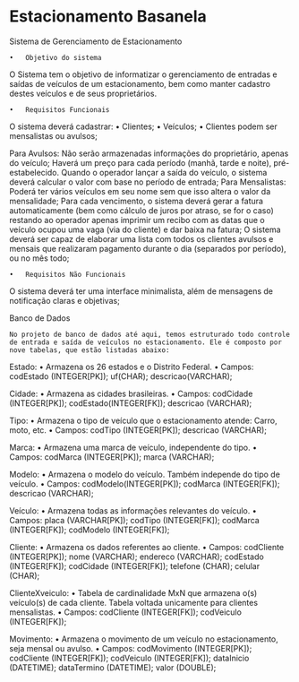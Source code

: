 Estacionamento Basanela
==============

Sistema de Gerenciamento de Estacionamento

	•	Objetivo do sistema
O Sistema tem o objetivo de informatizar o gerenciamento de entradas e saídas de veículos de um estacionamento, bem como manter cadastro destes veículos e de seus proprietários.

	•	Requisitos Funcionais
O sistema deverá cadastrar:
	•	Clientes;
	•	Veículos;
	•	Clientes podem ser mensalistas ou avulsos;
	
Para Avulsos:
Não serão armazenadas informações do proprietário, apenas do veículo;
Haverá um preço para cada período (manhã, tarde e noite), pré-estabelecido. Quando o operador lançar a saída do veículo, o sistema deverá calcular o valor com base no período de entrada;
Para Mensalistas:
Poderá ter vários veículos em seu nome sem que isso altera o valor da mensalidade;
Para cada vencimento, o sistema deverá gerar a fatura automaticamente (bem como cálculo de juros por atraso, se for o caso) restando ao operador apenas imprimir um recibo com as datas que o veículo ocupou uma vaga (via do cliente) e dar baixa na fatura;
O sistema deverá ser capaz de elaborar uma lista com todos os clientes avulsos e mensais que realizaram pagamento durante o dia (separados por período), ou no mês todo;

	•	Requisitos Não Funcionais
O sistema deverá ter uma interface minimalista, além de mensagens de notificação claras e objetivas;


Banco de Dados

	No projeto de banco de dados até aqui, temos estruturado todo controle de entrada e saída de veículos no estacionamento. Ele é composto por nove tabelas, que estão listadas abaixo:

Estado:
	•	Armazena os 26 estados e o Distrito Federal.
	•	Campos:  codEstado (INTEGER[PK]); uf(CHAR); descricao(VARCHAR);

Cidade:
	•	Armazena as cidades brasileiras.
	•	Campos: codCidade (INTEGER[PK]); codEstado(INTEGER[FK]); descricao (VARCHAR);

Tipo:
	•	Armazena o tipo de veículo que o estacionamento atende: Carro, moto, etc.
	•	Campos: codTipo (INTEGER[PK]); descricao (VARCHAR);

Marca:
	•	Armazena uma marca de veículo, independente do tipo.
	•	Campos: codMarca (INTEGER[PK]); marca (VARCHAR);

Modelo:
	•	Armazena o modelo do veículo. Também independe do tipo de veículo.
	•	Campos: codModelo(INTEGER[PK]); codMarca (INTEGER[FK]); descricao (VARCHAR);

Veículo:
	•	Armazena todas as informações relevantes do veículo.
	•	Campos: placa (VARCHAR[PK]); codTipo (INTEGER[FK]); codMarca (INTEGER[FK]); codModelo (INTEGER[FK]);

Cliente:
	•	Armazena os dados referentes  ao cliente.
	•	Campos: codCliente (INTEGER[PK]); nome (VARCHAR); endereco (VARCHAR); codEstado (INTEGER[FK]); codCidade (INTEGER[FK]); telefone (CHAR); celular (CHAR);

ClienteXveiculo:
	•	Tabela de cardinalidade MxN que armazena o(s) veículo(s) de cada cliente. Tabela voltada unicamente para clientes mensalistas.
	•	Campos: codCliente (INTEGER[FK]); codVeiculo (INTEGER[FK]);

Movimento:
	•	Armazena o movimento de um veículo no estacionamento, seja mensal ou avulso.
	•	Campos: codMovimento (INTEGER[PK]); codCliente (INTEGER[FK]); codVeiculo (INTEGER[FK]); dataInicio (DATETIME); dataTermino (DATETIME); valor (DOUBLE);


